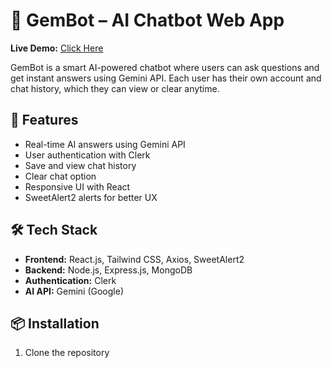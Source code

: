 # 🤖 GemBot – AI Chatbot Web App

**Live Demo:** [Click Here](https://gembot-dev.onrender.com/)

GemBot is a smart AI-powered chatbot where users can ask questions and get instant answers using Gemini API. Each user has their own account and chat history, which they can view or clear anytime.

## 🔧 Features

- Real-time AI answers using Gemini API
- User authentication with Clerk
- Save and view chat history
- Clear chat option
- Responsive UI with React
- SweetAlert2 alerts for better UX

## 🛠 Tech Stack

- **Frontend:** React.js, Tailwind CSS, Axios, SweetAlert2
- **Backend:** Node.js, Express.js, MongoDB
- **Authentication:** Clerk
- **AI API:** Gemini (Google)

## 📦 Installation

1. Clone the repository
